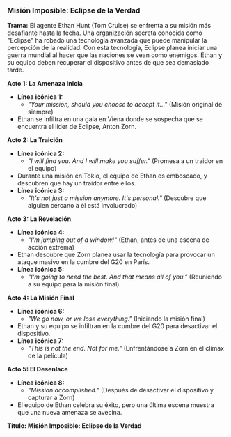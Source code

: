 ### **Misión Imposible: Eclipse de la Verdad**

**Trama:**
El agente Ethan Hunt (Tom Cruise) se enfrenta a su misión más desafiante hasta la fecha. Una organización secreta conocida como "Eclipse" ha robado una tecnología avanzada que puede manipular la percepción de la realidad. Con esta tecnología, Eclipse planea iniciar una guerra mundial al hacer que las naciones se vean como enemigos. Ethan y su equipo deben recuperar el dispositivo antes de que sea demasiado tarde.

**Acto 1: La Amenaza Inicia**
- **Línea icónica 1:**
  - *"Your mission, should you choose to accept it..."* (Misión original de siempre)
- Ethan se infiltra en una gala en Viena donde se sospecha que se encuentra el líder de Eclipse, Anton Zorn.

**Acto 2: La Traición**
- **Línea icónica 2:**
  - *"I will find you. And I will make you suffer."* (Promesa a un traidor en el equipo)
- Durante una misión en Tokio, el equipo de Ethan es emboscado, y descubren que hay un traidor entre ellos.
- **Línea icónica 3:**
  - *"It's not just a mission anymore. It's personal."* (Descubre que alguien cercano a él está involucrado)

**Acto 3: La Revelación**
- **Línea icónica 4:**
  - *"I'm jumping out of a window!"* (Ethan, antes de una escena de acción extrema)
- Ethan descubre que Zorn planea usar la tecnología para provocar un ataque masivo en la cumbre del G20 en París.
- **Línea icónica 5:**
  - *"I'm going to need the best. And that means all of you."* (Reuniendo a su equipo para la misión final)

**Acto 4: La Misión Final**
- **Línea icónica 6:**
  - *"We go now, or we lose everything."* (Iniciando la misión final)
- Ethan y su equipo se infiltran en la cumbre del G20 para desactivar el dispositivo.
- **Línea icónica 7:**
  - *"This is not the end. Not for me."* (Enfrentándose a Zorn en el clímax de la película)

**Acto 5: El Desenlace**
- **Línea icónica 8:**
  - *"Mission accomplished."* (Después de desactivar el dispositivo y capturar a Zorn)
- El equipo de Ethan celebra su éxito, pero una última escena muestra que una nueva amenaza se avecina.

**Título: Misión Imposible: Eclipse de la Verdad**
